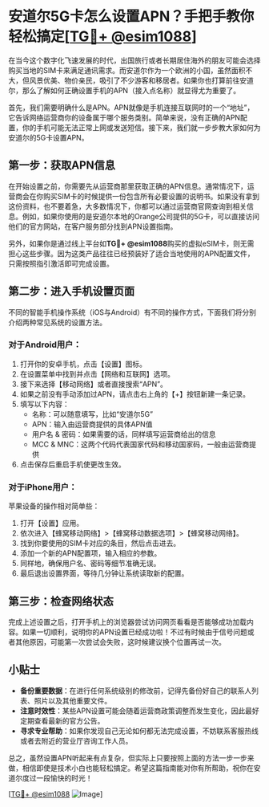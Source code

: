 # 安道尔5G卡怎么设置APN？手把手教你轻松搞定[[TG💪+ @esim1088](https://t.me/s/esim1088)]

在当今这个数字化飞速发展的时代，出国旅行或者长期居住海外的朋友可能会选择购买当地的SIM卡来满足通讯需求。而安道尔作为一个欧洲的小国，虽然面积不大，但风景优美、物价亲民，吸引了不少游客和移居者。如果你也打算前往安道尔，那么了解如何正确设置手机的APN（接入点名称）就显得尤为重要了。

首先，我们需要明确什么是APN。APN就像是手机连接互联网时的一个“地址”，它告诉网络运营商你的设备属于哪个服务类别。简单来说，没有正确的APN配置，你的手机可能无法正常上网或发送短信。接下来，我们就一步步教大家如何为安道尔的5G卡设置APN。

## 第一步：获取APN信息

在开始设置之前，你需要先从运营商那里获取正确的APN信息。通常情况下，运营商会在你购买SIM卡的时候提供一份包含所有必要设置的说明书。如果没有拿到这份资料，也不要着急，大多数情况下，你都可以通过运营商官网查询到相关信息。例如，如果你使用的是安道尔本地的Orange公司提供的5G卡，可以直接访问他们的官方网站，在客户服务部分找到APN设置指南。

另外，如果你是通过线上平台如**TG💪+ @esim1088**购买的虚拟eSIM卡，则无需担心这些步骤。因为这类产品往往已经预装好了适合当地使用的APN配置文件，只需按照指引激活即可完成设置。

## 第二步：进入手机设置页面

不同的智能手机操作系统（iOS与Android）有不同的操作方式，下面我们将分别介绍两种常见系统的设置方法。

### 对于Android用户：

1. 打开你的安卓手机，点击【设置】图标。
2. 在设置菜单中找到并点击【网络和互联网】选项。
3. 接下来选择【移动网络】或者直接搜索“APN”。
4. 如果之前没有手动添加过APN，请点击右上角的【+】按钮新建一条记录。
5. 填写以下内容：
   - 名称：可以随意填写，比如“安道尔5G”
   - APN：输入由运营商提供的具体APN值
   - 用户名 & 密码：如果需要的话，同样填写运营商给出的信息
   - MCC & MNC：这两个代码代表国家代码和移动国家码，一般由运营商提供
6. 点击保存后重启手机使更改生效。

### 对于iPhone用户：

苹果设备的操作相对简单些：
1. 打开【设置】应用。
2. 依次进入【蜂窝移动网络】>【蜂窝移动数据选项】>【蜂窝移动网络】。
3. 找到你要使用的SIM卡对应的条目，然后点击进去。
4. 添加一个新的APN配置项，输入相应的参数。
5. 同样地，确保用户名、密码等细节准确无误。
6. 最后退出设置界面，等待几分钟让系统读取新的配置。

## 第三步：检查网络状态

完成上述设置之后，打开手机上的浏览器尝试访问网页看看是否能够成功加载内容。如果一切顺利，说明你的APN设置已经成功啦！不过有时候由于信号问题或者其他原因，可能第一次尝试会失败，这时候建议换个位置再试一次。

## 小贴士

- **备份重要数据**：在进行任何系统级别的修改前，记得先备份好自己的联系人列表、照片以及其他重要文件。
- **注意时效性**：某些APN设置可能会随着运营商政策调整而发生变化，因此最好定期查看最新的官方公告。
- **寻求专业帮助**：如果你发现自己无论如何都无法完成设置，不妨联系客服热线或者去附近的营业厅咨询工作人员。

总之，虽然设置APN听起来有点复杂，但实际上只要按照上面的方法一步一步来做，相信即使是技术小白也能轻松搞定。希望这篇指南能对你有所帮助，祝你在安道尔度过一段愉快的时光！

[[TG💪+ @esim1088](https://t.me/s/esim1088) ![Image](https://i.postimg.cc/4NQfJmqS/Snipaste-2025-05-13-00-14-12.png)]